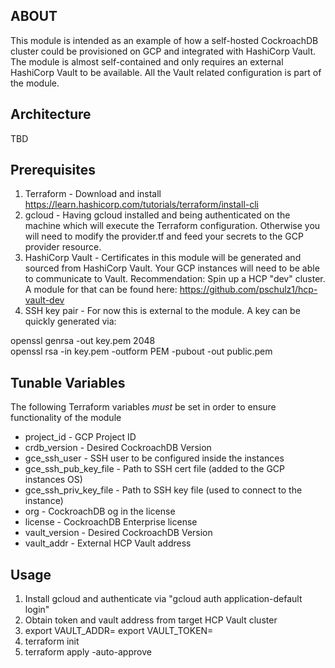 ## ABOUT

This module is intended as an example of how a self-hosted CockroachDB cluster could be provisioned on GCP and integrated with HashiCorp Vault.
The module is almost self-contained and only requires an external HashiCorp Vault to be available. All the Vault related configuration is part of the module. 

## Architecture

TBD


## Prerequisites

1. Terraform - Download and install https://learn.hashicorp.com/tutorials/terraform/install-cli
2. gcloud - Having gcloud installed and being authenticated on the machine which will execute the Terraform configuration. Otherwise you will need to modify the provider.tf and feed your secrets to the GCP provider resource. 
3. HashiCorp Vault - Certificates in this module will be generated and sourced from HashiCorp Vault. Your GCP instances will need to be able to communicate to Vault. Recommendation: Spin up a HCP "dev" cluster. A module for that can be found here: https://github.com/pschulz1/hcp-vault-dev
4. SSH key pair - For now this is external to the module. A key can be quickly generated via:

openssl genrsa -out key.pem 2048<br/>
openssl rsa -in key.pem -outform PEM -pubout -out public.pem

## Tunable Variables

The following Terraform variables *must* be set in order to ensure functionality of the module

* project_id - GCP Project ID
* crdb_version - Desired CockroachDB Version
* gce_ssh_user - SSH user to be configured inside the instances
* gce_ssh_pub_key_file - Path to SSH cert file (added to the GCP instances OS)
* gce_ssh_priv_key_file - Path to SSH key file (used to connect to the instance)
* org - CockroachDB og in the license
* license - CockroachDB Enterprise license
* vault_version - Desired CockroachDB Version
* vault_addr - External HCP Vault address

## Usage

1. Install gcloud and authenticate via "gcloud auth application-default login" 
2. Obtain token and vault address from target HCP Vault cluster
3. export VAULT_ADDR=<public or internally on GCP available>
   export VAULT_TOKEN=<TOKEN>
4. terraform init
5. terraform apply -auto-approve
